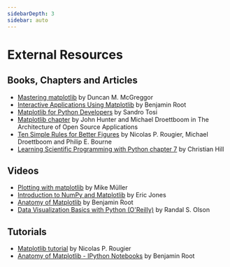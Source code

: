 ```yaml
---
sidebarDepth: 3
sidebar: auto
---
```


# External Resources

## Books, Chapters and Articles

- [Mastering matplotlib](https://www.packtpub.com/big-data-and-business-intelligence/mastering-matplotlib)
by Duncan M. McGreggor
- [Interactive Applications Using Matplotlib](https://www.packtpub.com/application-development/interactive-applications-using-matplotlib)
by Benjamin Root
- [Matplotlib for Python Developers](https://www.packtpub.com/application-development/matplotlib-python-developers)
by Sandro Tosi
- [Matplotlib chapter](http://www.aosabook.org/en/matplotlib.html)
by John Hunter and Michael Droettboom in The Architecture of Open Source
Applications
- [Ten Simple Rules for Better Figures](http://journals.plos.org/ploscompbiol/article?id=10.1371/journal.pcbi.1003833)
by Nicolas P. Rougier, Michael Droettboom and Philip E. Bourne
- [Learning Scientific Programming with Python chapter 7](http://scipython.com/book/chapter-7-matplotlib/)
by Christian Hill

## Videos

- [Plotting with matplotlib](https://www.youtube.com/watch?v=P7SVi0YTIuE)
by Mike Müller
- [Introduction to NumPy and Matplotlib](https://www.youtube.com/watch?v=3Fp1zn5ao2M&feature=plcp) by Eric Jones
- [Anatomy of Matplotlib](https://conference.scipy.org/scipy2013/tutorial_detail.php?id=103)
by Benjamin Root
- [Data Visualization Basics with Python (O'Reilly)](http://shop.oreilly.com/product/0636920046592.do)
by Randal S. Olson

## Tutorials

- [Matplotlib tutorial](http://www.labri.fr/perso/nrougier/teaching/matplotlib/)
by Nicolas P. Rougier
- [Anatomy of Matplotlib - IPython Notebooks](https://github.com/WeatherGod/AnatomyOfMatplotlib)
by Benjamin Root
